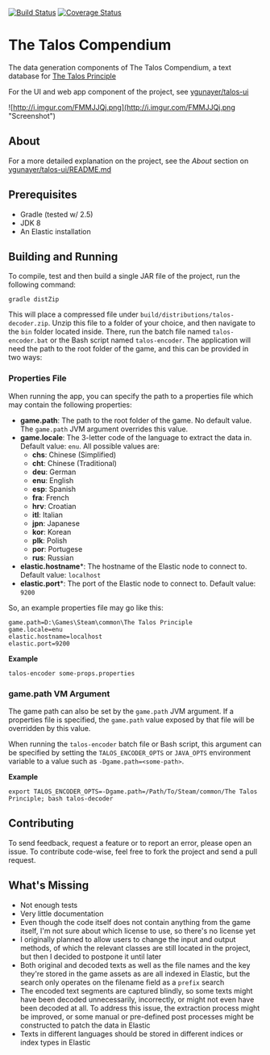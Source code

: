 [![Build Status](https://travis-ci.org/ygunayer/talos-decoder.svg)](https://travis-ci.org/ygunayer/talos-decoder.svg)
[![Coverage Status](https://coveralls.io/repos/ygunayer/talos-decoder/badge.svg?branch=master&service=github)](https://coveralls.io/github/ygunayer/talos-decoder?branch=master)

# The Talos Compendium
The data generation components of The Talos Compendium, a text database for [The Talos Principle](http://www.croteam.com/talosprinciple/)

For the UI and web app component of the project, see [ygunayer/talos-ui](https://github.com/ygunayer/talos-ui)

![http://i.imgur.com/FMMJJQj.png](http://i.imgur.com/FMMJJQj.png "Screenshot")

## About
For a more detailed explanation on the project, see the *About* section on [ygunayer/talos-ui/README.md](https://github.com/ygunayer/talos-ui/README.md)

## Prerequisites
- Gradle (tested w/ 2.5)
- JDK 8
- An Elastic installation

## Building and Running
To compile, test and then build a single JAR file of the project, run the following command:

```gradle distZip```

This will place a compressed file under ```build/distributions/talos-decoder.zip```. Unzip this file to a folder of your choice, and then navigate to the ```bin``` folder located inside. There, run the batch file named ```talos-encoder.bat``` or the Bash script named ```talos-encoder```. The application will need the path to the root folder of the game, and this can be provided in two ways:

### Properties File
When running the app, you can specify the path to a properties file which may contain the following properties:
- **game.path**: The path to the root folder of the game. No default value. The ```game.path``` JVM argument overrides this value.
- **game.locale**: The 3-letter code of the language to extract the data in. Default value: ```enu```. All possible values are:
  - **chs**: Chinese (Simplified)
  - **cht**: Chinese (Traditional)
  - **deu**: German
  - **enu**: English
  - **esp**: Spanish
  - **fra**: French
  - **hrv**: Croatian
  - **itl**: Italian
  - **jpn**: Japanese
  - **kor**: Korean
  - **plk**: Polish
  - **por**: Portugese
  - **rus**: Russian
- **elastic.hostname***: The hostname of the Elastic node to connect to. Default value: ```localhost```
- **elastic.port***: The port of the Elastic node to connect to. Default value: ```9200```

So, an example properties file may go like this:

```
game.path=D:\Games\Steam\common\The Talos Principle
game.locale=enu
elastic.hostname=localhost
elastic.port=9200
```

**Example**  
```
talos-encoder some-props.properties
```

### game.path VM Argument
The game path can also be set by the ```game.path``` JVM argument. If a properties file is specified, the ```game.path``` value exposed by that file will be overridden by this value.

When running the ```talos-encoder``` batch file or Bash script, this argument can be specified by setting the ```TALOS_ENCODER_OPTS``` or ```JAVA_OPTS``` environment variable to a value such as ```-Dgame.path=<some-path>```.

**Example**  
```
export TALOS_ENCODER_OPTS=-Dgame.path=/Path/To/Steam/common/The Talos Principle; bash talos-decoder
```

## Contributing
To send feedback, request a feature or to report an error, please open an issue. To contribute code-wise, feel free to fork the project and send a pull request.

## What's Missing
- Not enough tests
- Very little documentation
- Even though the code itself does not contain anything from the game itself, I'm not sure about which license to use, so there's no license yet
- I originally planned to allow users to change the input and output methods, of which the relevant classes are still located in the project, but then I decided to postpone it until later
- Both original and decoded texts as well as the file names and the key they're stored in the game assets as are all indexed in Elastic, but the search only operates on the filename field as a ```prefix``` search
- The encoded text segments are captured blindly, so some texts might have been decoded unnecessarily, incorrectly, or might not even have been decoded at all. To address this issue, the extraction process might be improved, or some manual or pre-defined post processes might be constructed to patch the data in Elastic
- Texts in different languages should be stored in different indices or index types in Elastic
